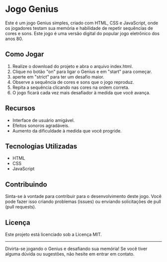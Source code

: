# Jogo Genius


Este é um jogo Genius simples, criado com HTML, CSS e JavaScript, onde os jogadores testam sua memória e habilidade de repetir sequências de cores e sons. Este jogo é uma versão digital do popular jogo eletrônico dos anos 80.

## Como Jogar

1. Realize o download do projeto e abra o arquivo index.html.
2. Clique no botão "on" para ligar o Genius e em "start" para começar.
3. aperte em "strict" para ter um desafio maior.
4. Observe a sequência de cores e sons que o jogo reproduz.
5. Repita a sequência clicando nas cores na ordem correta.
6. O jogo ficará cada vez mais desafiador à medida que você avança.

## Recursos

- Interface de usuário amigável.
- Efeitos sonoros agradáveis.
- Aumento da dificuldade à medida que você progride.

## Tecnologias Utilizadas

- HTML
- CSS
- JavaScript

## Contribuindo

Sinta-se à vontade para contribuir para o desenvolvimento deste jogo. Você pode fazer isso criando problemas (issues) ou enviando solicitações de pull (pull requests).

## Licença

Este projeto está licenciado sob a Licença MIT.

---

Divirta-se jogando o Genius e desafiando sua memória! Se você tiver alguma dúvida ou sugestões, não hesite em entrar em contato.
